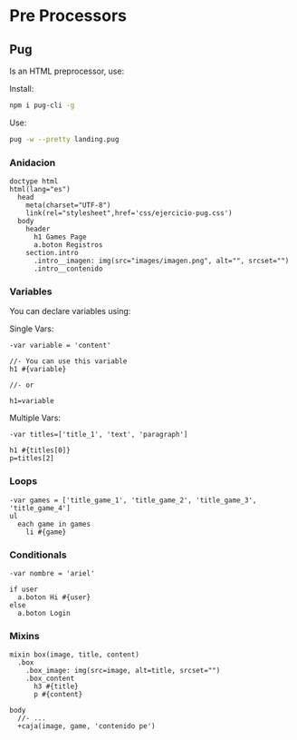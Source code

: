 # Pre Processors

## Pug

Is an HTML preprocessor, use:

Install:

```bash
npm i pug-cli -g
```

Use:

```bash
pug -w --pretty landing.pug
```

### Anidacion

```pug
doctype html
html(lang="es")
  head
    meta(charset="UTF-8")
    link(rel="stylesheet",href='css/ejercicio-pug.css')
  body
    header
      h1 Games Page
      a.boton Registros
    section.intro
      .intro__imagen: img(src="images/imagen.png", alt="", srcset="")
      .intro__contenido
```

### Variables

You can declare variables using:

Single Vars:

```pug
-var variable = 'content'

//- You can use this variable
h1 #{variable}

//- or

h1=variable
```

Multiple Vars:

```pug
-var titles=['title_1', 'text', 'paragraph']

h1 #{titles[0]}
p=titles[2]

```

### Loops

```pug
-var games = ['title_game_1', 'title_game_2', 'title_game_3', 'title_game_4']
ul
  each game in games
    li #{game}
```

### Conditionals

```pug
-var nombre = 'ariel'

if user
  a.boton Hi #{user}
else
  a.boton Login
```

### Mixins

```pug
mixin box(image, title, content)
  .box
    .box_image: img(src=image, alt=title, srcset="")
    .box_content
      h3 #{title}
      p #{content}

body
  //- ...
  +caja(image, game, 'contenido pe')
```
